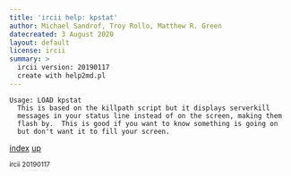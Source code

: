 ```yaml
---
title: 'ircii help: kpstat'
author: Michael Sandrof, Troy Rollo, Matthew R. Green
datecreated: 3 August 2020
layout: default
license: ircii
summary: >
  ircii version: 20190117
  create with help2md.pl
---
```

```
Usage: LOAD kpstat
  This is based on the killpath script but it displays serverkill
  messages in your status line instead of on the screen, making them
  flash by.  This is good if you want to know something is going on
  but don't want it to fill your screen.
```

[index](index.html)
[up](..)

<small> ircii 20190117 </small>
